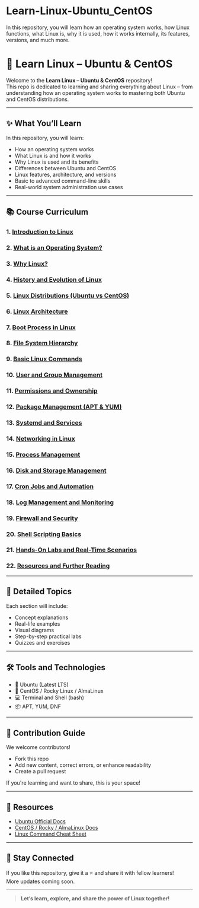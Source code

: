 # Learn-Linux-Ubuntu_CentOS
In this repository, you will learn how an operating system works, how Linux functions, what Linux is, why it is used, how it works internally, its features, versions, and much more.

# 📘 Learn Linux – Ubuntu & CentOS

Welcome to the **Learn Linux – Ubuntu & CentOS** repository!  
This repo is dedicated to learning and sharing everything about Linux – from understanding how an operating system works to mastering both Ubuntu and CentOS distributions.

---

## ✨ What You’ll Learn

In this repository, you will learn:

- How an operating system works  
- What Linux is and how it works  
- Why Linux is used and its benefits  
- Differences between Ubuntu and CentOS  
- Linux features, architecture, and versions  
- Basic to advanced command-line skills  
- Real-world system administration use cases

---

## 📚 Course Curriculum

### 1. [Introduction to Linux](#)
### 2. [What is an Operating System?](#)
### 3. [Why Linux?](#)
### 4. [History and Evolution of Linux](#)
### 5. [Linux Distributions (Ubuntu vs CentOS)](#)
### 6. [Linux Architecture](#)
### 7. [Boot Process in Linux](#)
### 8. [File System Hierarchy](#)
### 9. [Basic Linux Commands](#)
### 10. [User and Group Management](#)
### 11. [Permissions and Ownership](#)
### 12. [Package Management (APT & YUM)](#)
### 13. [Systemd and Services](#)
### 14. [Networking in Linux](#)
### 15. [Process Management](#)
### 16. [Disk and Storage Management](#)
### 17. [Cron Jobs and Automation](#)
### 18. [Log Management and Monitoring](#)
### 19. [Firewall and Security](#)
### 20. [Shell Scripting Basics](#)
### 21. [Hands-On Labs and Real-Time Scenarios](#)
### 22. [Resources and Further Reading](#)

---

## 🧾 Detailed Topics

Each section will include:

- Concept explanations
- Real-life examples
- Visual diagrams
- Step-by-step practical labs
- Quizzes and exercises

---

## 🛠️ Tools and Technologies

- 🐧 Ubuntu (Latest LTS)
- 🔵 CentOS / Rocky Linux / AlmaLinux
- 💻 Terminal and Shell (bash)
- 📦 APT, YUM, DNF

---

## 🤝 Contribution Guide

We welcome contributors!

- Fork this repo
- Add new content, correct errors, or enhance readability
- Create a pull request

If you're learning and want to share, this is your space!

---

## 📎 Resources

- [Ubuntu Official Docs](https://help.ubuntu.com/)
- [CentOS / Rocky / AlmaLinux Docs](https://wiki.centos.org/)
- [Linux Command Cheat Sheet](https://cheatography.com/davechild/cheat-sheets/linux-command-line/)

---

## 📩 Stay Connected

If you like this repository, give it a ⭐ and share it with fellow learners!  
More updates coming soon.

---

> **Let’s learn, explore, and share the power of Linux together!**

